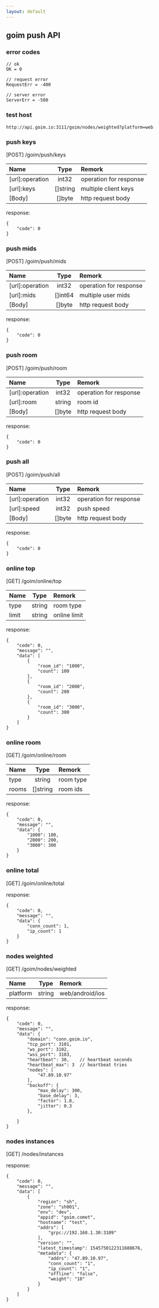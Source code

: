 ```yaml
---
layout: default
---
```


## goim push API

### error codes
```
// ok
OK = 0

// request error
RequestErr = -400

// server error
ServerErr = -500
```

### test host 

```
http://api.goim.io:3111/goim/nodes/weighted?platform=web
```

### push keys
[POST] /goim/push/keys

| Name            | Type     | Remork                 |
|:----------------|:--------:|:-----------------------|
| [url]:operation | int32    | operation for response |
| [url]:keys      | []string | multiple client keys   |
| [Body]          | []byte   | http request body      |

response:
```
{
    "code": 0
}
```

### push mids
[POST] /goim/push/mids

| Name            | Type     | Remork                 |
|:----------------|:--------:|:-----------------------|
| [url]:operation | int32    | operation for response |
| [url]:mids      | []int64  | multiple user mids     |
| [Body]          | []byte   | http request body      |

response:
```
{
    "code": 0
}
```

### push room
[POST] /goim/push/room

| Name            | Type     | Remork                 |
|:----------------|:--------:|:-----------------------|
| [url]:operation | int32    | operation for response |
| [url]:room      | string   | room id                |
| [Body]          | []byte   | http request body      |

response:
```
{
    "code": 0
}
```

### push all
[POST] /goim/push/all

| Name            | Type     | Remork                 |
|:----------------|:--------:|:-----------------------|
| [url]:operation | int32    | operation for response |
| [url]:speed     | int32    | push speed             |
| [Body]          | []byte   | http request body      |

response:
```
{
    "code": 0
}
```

### online top
[GET] /goim/online/top

| Name    | Type     | Remork                 |
|:--------|:--------:|:-----------------------|
| type    | string   | room type              |
| limit   | string   | online limit           |

response:
```
{
    "code": 0,
    "message": "",
    "data": [
        {
            "room_id": "1000",
            "count": 100
        },
        {
            "room_id": "2000",
            "count": 200
        },
        {
            "room_id": "3000",
            "count": 300
        }
    ]
}
```

### online room
[GET] /goim/online/room

| Name    | Type     | Remork                 |
|:--------|:--------:|:-----------------------|
| type    | string   | room type              |
| rooms   | []string | room ids               |

response:
```
{
    "code": 0,
    "message": "",
    "data": {
        "1000": 100,
        "2000": 200,
        "3000": 300
    }
}
```
### online total
[GET] /goim/online/total

response:
```
{
    "code": 0,
    "message": "",
    "data": {
        "conn_count": 1,
        "ip_count": 1
    }
}
```

### nodes weighted
[GET] /goim/nodes/weighted

| Name     | Type     | Remork                 |
|:---------|:--------:|:-----------------------|
| platform | string   | web/android/ios        |

response:
```
{
    "code": 0,
    "message": "",
    "data": {
        "domain": "conn.goim.io",
        "tcp_port": 3101,
        "ws_port": 3102,
        "wss_port": 3103,
        "heartbeat": 30,    // heartbeat seconds
        "heartbeat_max": 3  // heartbeat tries
        "nodes": [
            "47.89.10.97"
        ],
        "backoff": {
            "max_delay": 300,
            "base_delay": 3,
            "factor": 1.8,
            "jitter": 0.3
        },
        
    }
}
```

### nodes instances
[GET] /nodes/instances

response:
```
{
    "code": 0,
    "message": "",
    "data": [
        {
            "region": "sh",
            "zone": "sh001",
            "env": "dev",
            "appid": "goim.comet",
            "hostname": "test",
            "addrs": [
                "grpc://192.168.1.30:3109"
            ],
            "version": "",
            "latest_timestamp": 1545750122311688676,
            "metadata": {
                "addrs": "47.89.10.97",
                "conn_count": "1",
                "ip_count": "1",
                "offline": "false",
                "weight": "10"
            }
        }
    ]
}
```
